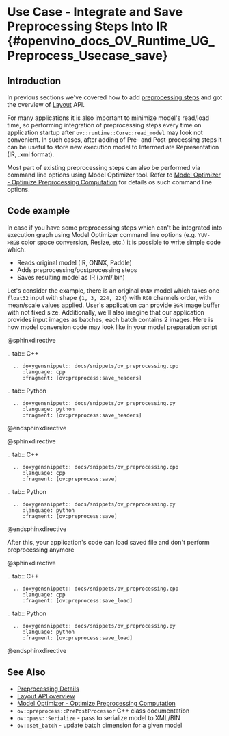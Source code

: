 # Use Case - Integrate and Save Preprocessing Steps Into IR {#openvino_docs_OV_Runtime_UG_Preprocess_Usecase_save}

## Introduction

In previous sections we've covered how to add [preprocessing steps](./preprocessing_details.md) and got the overview of [Layout](./layout_overview.md) API.

For many applications it is also important to minimize model's read/load time, so performing integration of preprocessing steps every time on application startup after `ov::runtime::Core::read_model` may look not convenient. In such cases, after adding of Pre- and Post-processing steps it can be useful to store new execution model to Intermediate Representation (IR, .xml format).

Most part of existing preprocessing steps can also be performed via command line options using Model Optimizer tool. Refer to [Model Optimizer - Optimize Preprocessing Computation](../MO_DG/prepare_model/Additional_Optimizations.md) for details os such command line options.

## Code example

In case if you have some preprocessing steps which can't be integrated into execution graph using Model Optimizer command line options (e.g. `YUV->RGB` color space conversion, Resize, etc.) it is possible to write simple code which:
 - Reads original model (IR, ONNX, Paddle)
 - Adds preprocessing/postprocessing steps
 - Saves resulting model as IR (.xml/.bin)

Let's consider the example, there is an original `ONNX` model which takes one `float32` input with shape `{1, 3, 224, 224}` with `RGB` channels order, with mean/scale values applied. User's application can provide `BGR` image buffer with not fixed size. Additionally, we'll also imagine that our application provides input images as batches, each batch contains 2 images. Here is how model conversion code may look like in your model preparation script

@sphinxdirective

.. tab:: C++

      .. doxygensnippet:: docs/snippets/ov_preprocessing.cpp
         :language: cpp
         :fragment: [ov:preprocess:save_headers]

.. tab:: Python

      .. doxygensnippet:: docs/snippets/ov_preprocessing.py
         :language: python
         :fragment: [ov:preprocess:save_headers]

@endsphinxdirective

@sphinxdirective

.. tab:: C++

      .. doxygensnippet:: docs/snippets/ov_preprocessing.cpp
         :language: cpp
         :fragment: [ov:preprocess:save]

.. tab:: Python

      .. doxygensnippet:: docs/snippets/ov_preprocessing.py
         :language: python
         :fragment: [ov:preprocess:save]

@endsphinxdirective


After this, your application's code can load saved file and don't perform preprocessing anymore

@sphinxdirective

.. tab:: C++

      .. doxygensnippet:: docs/snippets/ov_preprocessing.cpp
         :language: cpp
         :fragment: [ov:preprocess:save_load]

.. tab:: Python

      .. doxygensnippet:: docs/snippets/ov_preprocessing.py
         :language: python
         :fragment: [ov:preprocess:save_load]

@endsphinxdirective


## See Also
* [Preprocessing Details](./preprocessing_details.md)
* [Layout API overview](./layout_overview.md)
* [Model Optimizer - Optimize Preprocessing Computation](../MO_DG/prepare_model/Additional_Optimizations.md)
* <code>ov::preprocess::PrePostProcessor</code> C++ class documentation
* <code>ov::pass::Serialize</code> - pass to serialize model to XML/BIN
* <code>ov::set_batch</code> - update batch dimension for a given model